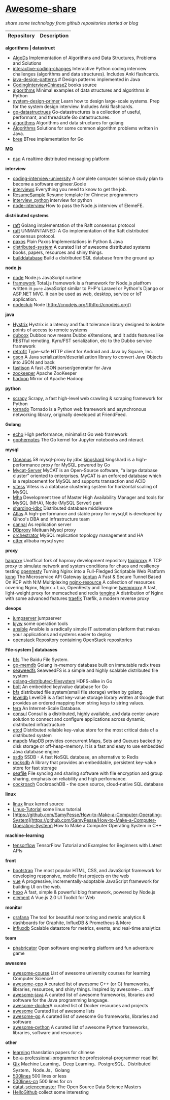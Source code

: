 # [Awesome-share](https://github.com/kobehaha/awesome-share)


*share some technology from github repositories  started or blog*

Repository | Description
--- | ---

**algorithms | datastruct**

* [AlgoDs](https://github.com/sherxon/AlgoDS)  Implementation of Algorithms and Data Structures, Problems and Solutions
* [interactive-coding-changes](https://github.com/donnemartin/interactive-coding-challenges)  Interactive Python coding interview challenges (algorithms and data structures). Includes Anki flashcards.
* [java-design-patterns](https://github.com/iluwatar/java-design-patterns) # Design patterns implemented in Java
* [CodingInterviewChinese2](https://github.com/zhedahht/CodingInterviewChinese2) books source 
* [algorithms](https://github.com/keon/algorithms) Minimal examples of data structures and algorithms in Python
* [system-design-primer](https://github.com/donnemartin/system-design-primer) Learn how to design large-scale systems. Prep for the system design interview. Includes Anki flashcards.
* [go-datastructrues](https://github.com/Workiva/go-datastructures) Go-datastructures is a collection of useful, performant, and threadsafe Go datastructures.
* [algorithms](https://github.com/0xAX/go-algorithms) Algorithms and data structures for golang
* [Algorithms](https://github.com/pedrovgs/Algorithms) Solutions for some common algorithm problems written in Java.
* [bree](https://github.com/google/btree)  BTree implementation for Go


**MQ**

* [nsq](https://github.com/nsqio/nsq) A realtime distributed messaging platform

**interview**

* [coding-interview-university](https://github.com/jwasham/coding-interview-university) A complete computer science study plan to become a software engineer.Goole 
* [interviews](https://github.com/kdn251/interviews) Everything you need to know to get the job.
* [ResumeSample](https://github.com/geekcompany/ResumeSample) Resume template for Chinese programmers
* [interview_python](https://github.com/taizilongxu/interview_python) interview for python
* [node-interview](https://github.com/ElemeFE/node-interview) How to pass the Node.js interview of ElemeFE.


**distributed systems**

* [raft](https://github.com/hashicorp/raft) Golang implementation of the Raft consensus protocol
* [raft](https://github.com/goraft/raft) UNMAINTAINED: A Go implementation of the Raft distributed consensus protocol.
* [paxos](https://github.com/cocagne/paxos) Plain Paxos Implementations in Python & Java
* [distributed-system](https://github.com/zhenlohuang/awesome-distributed-systems) A curated list of awesome distributed systems books, papers, resources and shiny things.
* [builddatabase](https://github.com/ngaut/builddatabase) Build a distributed SQL database from the ground up

**node.js**

* [node](https://github.com/nodejs/node) Node.js JavaScript runtime 
* [framework](https://github.com/totaljs/framework)  Total.js framework is a framework for Node.js platfrom written in `pure` JavaScript similar to PHP's Laravel or Python's Django or ASP.NET MVC. It can be used as web, desktop, service or IoT application.
* [nodeclub](https://github.com/cnodejs/nodeclub) Node [http://cnodejs.org/](http://cnodejs.org/)

**java**

* [Hystrix](https://github.com/Netflix/Hystrix) Hystrix is a latency and fault tolerance library designed to isolate points of access to remote systems
* [duboox](https://github.com/dangdangdotcom/dubbox) Dubbox now means Dubbo eXtensions, and it adds features like RESTful remoting, Kyro/FST serialization, etc to the Dubbo service framework
* [retrofit](https://github.com/square/retrofit) Type-safe HTTP client for Android and Java by Square, Inc.
* [gson](https://github.com/google/gson) A Java serialization/deserialization library to convert Java Objects into JSON and back
* [fastjson](https://github.com/alibaba/fastjson) A fast JSON parser/generator for Java
* [zookeeper](https://github.com/apache/zookeeper) Apache ZooKeeper
* [hadoop](https://github.com/apache/hadoop) Mirror of Apache Hadoop

**python**

* [scrapy](https://github.com/scrapy/scrapy) Scrapy, a fast high-level web crawling & scraping framework for Python
* [tornado](https://github.com/tornadoweb/tornado) Tornado is a Python web framework and asynchronous networking library, originally developed at FriendFeed.

**Golang**

* [echo](https://github.com/labstack/echo) High performance, minimalist Go web framework
* [gophernotes](https://github.com/gopherdata/gophernotes) The Go kernel for Jupyter notebooks and nteract.

**mysql**

* [Oceanus](https://github.com/58code/Oceanus) 58 mysql-proxy by jdbc
[kingshard](https://github.com/flike/kingshard) kingshard is a high-performance proxy for MySQL powered by Go
* [Mycat-Server](https://github.com/MyCATApache/Mycat-Server) MyCAT is an Open-Source software, “a large database cluster” oriented to enterprises. MyCAT is an enforced database which is a replacement for MySQL and supports transaction and ACID
* [vitess](https://github.com/vitessio/vitess) Vitess is a database clustering system for horizontal scaling of MySQL
* [Mha](https://github.com/yoshinorim/mha4mysql-node) Development tree of Master High Availability Manager and tools for MySQL (MHA), Node (MySQL Server) part
* [sharding-jdbc](https://github.com/shardingjdbc/sharding-jdbc) Distributed database middleware
* [Atlas](https://github.com/Qihoo360/Atlas) A high-performance and stable proxy for mysql,it is developed by Qihoo's DBA and infrastructure team
* [cannal](https://github.com/alibaba/canal)  As replication server
* [DBproxy](https://github.com/Meituan-Dianping/DBProxy) Meituan Mysql proxy
* [orchestrator](https://github.com/github/orchestrator) MySQL replication topology management and HA
* [otter](https://github.com/alibaba/otter) alibaba mysql sync

**proxy**

[haproxy](https://github.com/haproxy-unofficial-obsolete-mirrors/haproxy) Unoffical fork of haproxy development repository
[toxiproxy](https://github.com/Shopify/toxiproxy) A TCP proxy to simulate network and system conditions for chaos and resiliency testing
[openresty](https://github.com/openresty/openresty) Turning Nginx into a Full-Fledged Scriptable Web Platform
[kong](https://github.com/Kong/kong) The Microservice API Gateway
[kcptun](https://github.com/xtaci/kcptun) A Fast & Secure Tunnel Based On KCP with N:M Multiplexing
[nginx-resource](https://github.com/fcambus/nginx-resources) A collection of resources covering Nginx, Nginx + Lua, OpenResty and Tengine
[twemproxy](https://github.com/twitter/twemproxy) A fast, light-weight proxy for memcached and redis
[tengine](https://github.com/alibaba/tengine) A distribution of Nginx with some advanced features
[traefik](https://github.com/containous/traefik) Træfik, a modern reverse proxy

**devops**

* [jumpserver](https://github.com/jumpserver/jumpserver)  jumpserver 
* [kjyw](https://github.com/aqzt/kjyw) some operation tools
* [ansible](https://github.com/ansible/ansible) Ansible is a radically simple IT automation platform that makes your applications and systems easier to deploy
* [openstack](https://github.com/openstack/openstack) Repository containing OpenStack repositories

**File-system | databases**

* [bfs](https://github.com/baidu/bfs) The Baidu File System.
* [go-memdb](https://github.com/hashicorp/go-memdb) Golang in-memory database built on immutable radix trees
* [seaweedfs](https://github.com/chrislusf/seaweedfs) SeaweedFS is a simple and highly scalable distributed file system
* [golang-distributed-filesystem](https://github.com/ligfx/golang-distributed-filesystem) HDFS-alike in Go
* [bolt](https://github.com/boltdb/bolt) An embedded key/value database for Go
* [bfs](https://github.com/Terry-Mao/bfs) distributed file system(small file storage) writen by golang.
* [leveldb](https://github.com/google/leveldb) LevelDB is a fast key-value storage library written at Google that provides an ordered mapping from string keys to string values.
* [tera](https://github.com/baidu/tera) An Internet-Scale Database.
* [consul](https://github.com/hashicorp/consul) Consul is a distributed, highly available, and data center aware solution to connect and 
configure applications across dynamic, distributed infrastructure
* [etcd](https://github.com/coreos/etcd) Distributed reliable key-value store for the most critical data of a distributed system
* [mapdb](https://github.com/jankotek/mapdb) MapDB provides concurrent Maps, Sets and Queues backed by disk storage or off-heap-memory. It is a fast and easy to use embedded Java database engine
* [ssdb](https://github.com/ideawu/ssdb) SSDB - A fast NoSQL database, an alternative to Redis
* [rocksdb](https://github.com/facebook/rocksdb) A library that provides an embeddable, persistent key-value store for fast storage
* [seafile](https://github.com/haiwen/seafile) File syncing and sharing software with file encryption and group sharing, emphasis on reliability and high performance.
* [cockroach](https://github.com/cockroachdb/cockroach) CockroachDB - the open source, cloud-native SQL database
 
**linux**

* [linux](https://github.com/torvalds/linux) linux kernel source 
* [Linux-Tutorial](https://github.com/judasn/Linux-Tutorial) some linux tutorial
* [https://github.com/SamyPesse/How-to-Make-a-Computer-Operating-System](https://github.com/SamyPesse/How-to-Make-a-Computer-Operating-System) How to Make a Computer Operating System in C++

**machine-learning**

* [tensorflow](https://github.com/aymericdamien/TensorFlow-Examples) TensorFlow Tutorial and Examples for Beginners with Latest APIs

**front**

* [bootstrap](https://github.com/twbs/bootstrap) The most popular HTML, CSS, and JavaScript framework for developing responsive, mobile first projects on the web
* [vue](https://github.com/vuejs/vue) A progressive, incrementally-adoptable JavaScript framework for building UI on the web.
* [hexo](https://github.com/hexojs/hexo) A fast, simple & powerful blog framework, powered by Node.js
* [element](https://github.com/ElemeFE/element) A Vue.js 2.0 UI Toolkit for Web


**monitor**

* [grafana](https://github.com/grafana/grafana) The tool for beautiful monitoring and metric analytics & dashboards for Graphite, InfluxDB & Prometheus & More
* [influxdb](https://github.com/influxdata/influxdb) Scalable datastore for metrics, events, and real-time analytics

**team**
* [phabricator](https://github.com/phacility/phabricator) Open software engineering platform and fun adventure game

**awesome**

* [awesome-course](https://github.com/prakhar1989/awesome-courses) List of awesome university courses for learning Computer Science!
* [awesome-cpp](https://github.com/fffaraz/awesome-cpp) A curated list of awesome C++ (or C) frameworks, libraries, resources, and shiny things. Inspired by awesome-... stuff
* [awesome-java](https://github.com/akullpp/awesome-java) A curated list of awesome frameworks, libraries and software for the Java programming language.
* [awesome-docker](https://github.com/veggiemonk/awesome-docker)A curated list of Docker resources and projects
* [awesome](https://github.com/sindresorhus/awesome) Curated list of awesome lists
* [awesome-go](https://github.com/avelino/awesome-go) A curated list of awesome Go frameworks, libraries and software
* [awesome-python](https://github.com/vinta/awesome-python) A curated list of awesome Python frameworks, libraries, software and resources


**other**

* [learning](https://github.com/xitu/gold-miner)  thanslation papers for chinese 
* [be-a-professional-programmer](https://github.com/stanzhai/be-a-professional-programmer) be professional-programmer read list 
* [Qix](https://github.com/ty4z2008/Qix) Machine Learning、Deep Learning、PostgreSQL、Distributed System、Node.Js、Golang
* [500lines](https://github.com/aosabook/500lines) 500 lines or less 
* [500lines-cn](https://github.com/HT524/500LineorLess_CN) 500 lines for cn
* [datat-sciencemaster](https://github.com/datasciencemasters/go) The Open Source Data Science Masters
* [HelloGithub](https://github.com/521xueweihan/HelloGitHub) collect some interesting 

